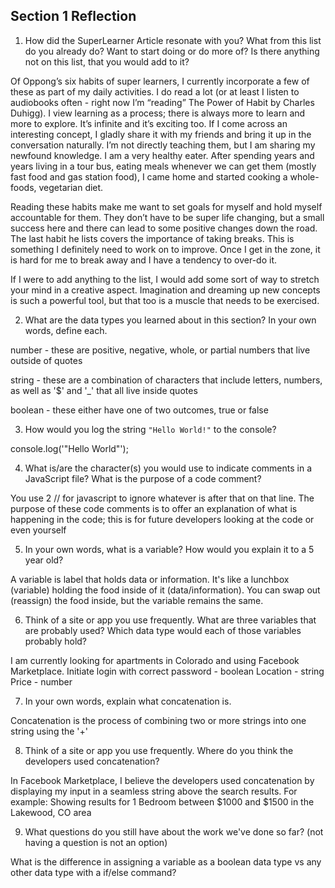 ## Section 1 Reflection

1. How did the SuperLearner Article resonate with you? What from this list do you already do? Want to start doing or do more of? Is there anything not on this list, that you would add to it?

Of Oppong’s six habits of super learners, I currently incorporate a few of these as part of my daily activities. I do read a lot (or at least I listen to audiobooks often - right now I’m “reading” The Power of Habit by Charles Duhigg). I view learning as a process; there is always more to learn and more to explore. It’s infinite and it’s exciting too. If I come across an interesting concept, I gladly share it with my friends and bring it up in the conversation naturally. I’m not directly teaching them, but I am sharing my newfound knowledge. I am a very healthy eater. After spending years and years living in a tour bus, eating meals whenever we can get them (mostly fast food and gas station food), I came home and started cooking a whole-foods, vegetarian diet.

Reading these habits make me want to set goals for myself and hold myself accountable for them. They don’t have to be super life changing, but a small success here and there can lead to some positive changes down the road. The last habit he lists covers the importance of taking breaks. This is something I definitely need to work on to improve. Once I get in the zone, it is hard for me to break away and I have a tendency to over-do it.

If I were to add anything to the list, I would add some sort of way to stretch your mind in a creative aspect. Imagination and dreaming up new concepts is such a powerful tool, but that too is a muscle that needs to be exercised.


2. What are the data types you learned about in this section? In your own words, define each.

number - these are positive, negative, whole, or partial numbers that live outside of quotes

string - these are a combination of characters that include letters, numbers, as well as '$' and '_' that all live inside quotes

boolean - these either have one of two outcomes, true or false


3. How would you log the string `"Hello World!"` to the console?

console.log('"Hello World"');


4. What is/are the character(s) you would use to indicate comments in a JavaScript file? What is the purpose of a code comment?

You use 2 // for javascript to ignore whatever is after that on that line. The purpose of these code comments is to offer an
explanation of what is happening in the code; this is for future developers looking at the code or even yourself


5. In your own words, what is a variable? How would you explain it to a 5 year old?

A variable is label that holds data or information.
It's like a lunchbox (variable) holding the food inside of it (data/information). You can swap out (reassign) the food inside, but the variable remains the same.


6. Think of a site or app you use frequently. What are three variables that are probably used? Which data type would each of those variables probably hold?

I am currently looking for apartments in Colorado and using Facebook Marketplace.
Initiate login with correct password - boolean
Location - string
Price - number


7. In your own words, explain what concatenation is.

Concatenation is the process of combining two or more strings into one string using the '+'


8. Think of a site or app you use frequently. Where do you think the developers used concatenation?

In Facebook Marketplace, I believe the developers used concatenation by displaying my input in a seamless string above the search results.
For example: Showing results for 1 Bedroom between $1000 and $1500 in the Lakewood, CO area

9. What questions do you still have about the work we've done so far? (not having a question is not an option)

What is the difference in assigning a variable as a boolean data type vs any other data type with a if/else command?
